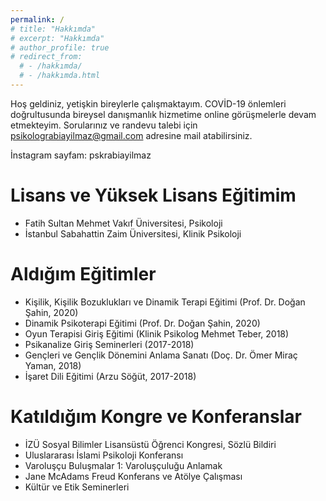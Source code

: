 ```yaml
---
permalink: /
# title: "Hakkımda"
# excerpt: "Hakkımda"
# author_profile: true
# redirect_from: 
  # - /hakkımda/
  # - /hakkımda.html
---
```


Hoş geldiniz, yetişkin bireylerle çalışmaktayım. COVİD-19 önlemleri doğrultusunda bireysel danışmanlık hizmetime online görüşmelerle devam etmekteyim. Sorularınız ve randevu talebi için psikolograbiayilmaz@gmail.com adresine mail atabilirsiniz.

İnstagram sayfam: pskrabiayilmaz

Lisans ve Yüksek Lisans Eğitimim
======
* Fatih Sultan Mehmet Vakıf Üniversitesi, Psikoloji
* İstanbul Sabahattin Zaim Üniversitesi, Klinik Psikoloji


Aldığım Eğitimler
======
* Kişilik, Kişilik Bozuklukları ve Dinamik Terapi Eğitimi (Prof. Dr. Doğan Şahin, 2020)
* Dinamik Psikoterapi Eğitimi (Prof. Dr. Doğan Şahin, 2020)
* Oyun Terapisi Giriş Eğitimi (Klinik Psikolog Mehmet Teber, 2018)
* Psikanalize Giriş Seminerleri (2017-2018)
* Gençleri ve Gençlik Dönemini Anlama Sanatı (Doç. Dr. Ömer Miraç Yaman, 2018)
* İşaret Dili Eğitimi (Arzu Söğüt, 2017-2018)


Katıldığım Kongre ve Konferanslar
======
* İZÜ Sosyal Bilimler Lisansüstü Öğrenci Kongresi, Sözlü Bildiri
* Uluslararası İslami Psikoloji Konferansı
* Varoluşçu Buluşmalar 1: Varoluşçuluğu Anlamak
* Jane McAdams Freud Konferans ve Atölye Çalışması
* Kültür ve Etik Seminerleri

